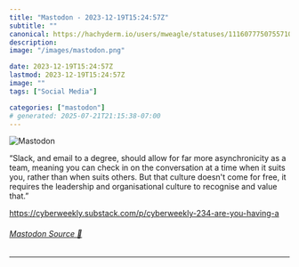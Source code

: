 ```yaml
---
title: "Mastodon - 2023-12-19T15:24:57Z"
subtitle: ""
canonical: https://hachyderm.io/users/mweagle/statuses/111607775075571049
description:
image: "/images/mastodon.png"

date: 2023-12-19T15:24:57Z
lastmod: 2023-12-19T15:24:57Z
image: ""
tags: ["Social Media"]

categories: ["mastodon"]
# generated: 2025-07-21T21:15:38-07:00
---
```

![Mastodon](/images/mastodon.png)

<p>“Slack, and email to a degree, should allow for far more asynchronicity as a team, meaning you can check in on the conversation at a time when it suits you, rather than when suits others. But that culture doesn&#39;t come for free, it requires the leadership and organisational culture to recognise and value that.”</p><p><a href="https://cyberweekly.substack.com/p/cyberweekly-234-are-you-having-a" target="_blank" rel="nofollow noopener noreferrer" translate="no"><span class="invisible">https://</span><span class="ellipsis">cyberweekly.substack.com/p/cyb</span><span class="invisible">erweekly-234-are-you-having-a</span></a></p>


###### [Mastodon Source 🐘](https://hachyderm.io/@mweagle/111607775075571049)

___
